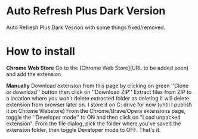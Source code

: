 # Auto Refresh Plus Dark Version

Auto Refresh Plus Dark Vesrion with some things fixed/removed.
# How to install

**Chrome Web Store**
Go to the [Chrome Web Store](URL to be added soon) and add the extension

**Manually**
Download extension from this page by clicking on green ''Clone or download'' button then click on ''Download ZIP''
Extract files from ZIP to a location where you won't delete extracted folder as deleting it will delete extension from browser later on. I store it on C: drive for now (until I publish it on Chrome Webstore)
From the Chrome/Brave/Opera extensions page, toggle the ''Developer mode'' to ON and then click on 
"Load unpacked extension". From the file dialog, pick the folder where
you've saved the extension folder, then toggle Developer mode to OFF. 
That's it. 
